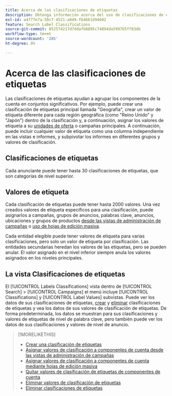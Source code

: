 ```yaml
---
title: Acerca de las clasificaciones de etiquetas
description: Obtenga información acerca del uso de clasificaciones de etiquetas para agrupar los componentes de la cuenta.
exl-id: a4777e7a-50c7-4521-a849-fb4661d94602
feature: Search Label Classifications
source-git-commit: 052574217d7ddafb8895c74094da5997b5ff83db
workflow-type: tm+mt
source-wordcount: '285'
ht-degree: 0%

---
```


# Acerca de las clasificaciones de etiquetas

Las clasificaciones de etiquetas ayudan a agrupar los componentes de la cuenta en conjuntos significativos. Por ejemplo, puede crear una clasificación de etiquetas principal llamada &quot;Geografía&quot;, crear un valor de etiqueta diferente para cada región geográfica (como &quot;Reino Unido&quot; y &quot;Japón&quot;) dentro de la clasificación y, a continuación, asignar los valores de etiqueta a su [unidades de oferta](/help/search-social-commerce/glossary.md#a-b) o campañas principales. A continuación, puede incluir cualquier valor de etiqueta como una columna independiente en las vistas e informes, y subpivotar los informes en diferentes grupos y valores de clasificación.

## Clasificaciones de etiquetas

Cada anunciante puede tener hasta 30 clasificaciones de etiquetas, que son categorías de nivel superior.

## Valores de etiqueta

Cada clasificación de etiquetas puede tener hasta 2000 valores. Una vez creados valores de etiqueta específicos para una clasificación, puede asignarlos a campañas, grupos de anuncios, palabras clave, anuncios, ubicaciones y grupos de productos [desde las vistas de administración de campañas](classification-values-assign-campaign-management.md) o [uso de hojas de edición masiva](classification-values-assign-bulksheets.md).

Cada entidad elegible puede tener valores de etiqueta para varias clasificaciones, pero solo un valor de etiqueta por clasificación. Las entidades secundarias heredan los valores de las etiquetas, pero se pueden anular. El valor asignado en el nivel inferior siempre anula los valores asignados en los niveles principales.

## La vista Clasificaciones de etiquetas

El [!UICONTROL Labels Classifications] vista dentro de [!UICONTROL Search] > [!UICONTROL Campaigns] el menú incluye [!UICONTROL Classifications] y [!UICONTROL Label Values] subvistas. Puede ver los datos de sus clasificaciones de etiquetas, [crear](classification-create.md) y [eliminar](classification-delete.md) clasificaciones de etiquetas y vea los datos de sus valores de clasificación de etiquetas. De forma predeterminada, los datos se muestran para sus clasificaciones y valores de etiquetas de nivel de palabra clave, pero también puede ver los datos de sus clasificaciones y valores de nivel de anuncio.

>[!MORELIKETHIS]
>
>* [Crear una clasificación de etiquetas](classification-create.md)
>* [Asignar valores de clasificación a componentes de cuenta desde las vistas de administración de campañas](classification-values-assign-campaign-management.md)
>* [Asignar valores de clasificación a componentes de cuenta mediante hojas de edición masiva](classification-values-assign-bulksheets.md)
>* [Quitar valores de clasificación de etiquetas de componentes de cuenta](classification-values-remove.md)
>* [Eliminar valores de clasificación de etiquetas](classification-values-delete.md)
>* [Eliminar clasificaciones de etiquetas](classification-delete.md)
